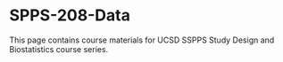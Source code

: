 # SPPS-208-Data
This page contains course materials for UCSD SSPPS Study Design and Biostatistics course series.
